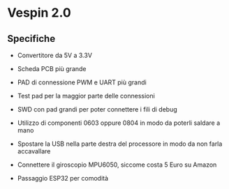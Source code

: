 # Vespin 2.0

## Specifiche
- Convertitore da 5V a 3.3V
- Scheda PCB più grande
- PAD di connessione PWM e UART più grandi
- Test pad per la maggior parte delle connessioni 
- SWD con pad grandi per poter connettere i fili di debug
- Utilizzo di componenti 0603 oppure 0804 in modo da poterli saldare a mano

- Spostare la USB nella parte destra del processore in modo da non farla accavallare
- Connettere il giroscopio MPU6050, siccome costa 5 Euro su Amazon

- Passaggio ESP32 per comodità

